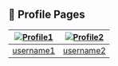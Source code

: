 ## 📄 Profile Pages

| [![Profile1](https://github.com/user-attachments/assets/f8296def-d9bc-44a3-955e-db38a943fb78)](https://github.com/username1) | [![Profile2](https://github.com/user-attachments/assets/f8296def-d9bc-44a3-955e-db38a943fb78)](https://github.com/username2) |
|:--:|:--:|
| [username1](https://github.com/username1) | [username2](https://github.com/username2) |

